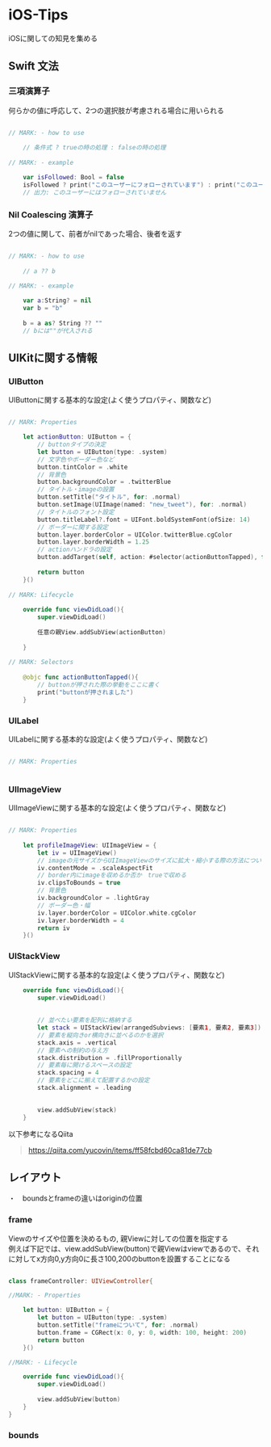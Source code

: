 # iOS-Tips
iOSに関しての知見を集める

## Swift 文法

### 三項演算子

何らかの値に呼応して、2つの選択肢が考慮される場合に用いられる

```swift

// MARK: - how to use
    
    // 条件式 ? trueの時の処理 : falseの時の処理
    
// MARK: - example 

    var isFollowed: Bool = false
    isFollowed ? print("このユーザーにフォローされています") : print("このユーザーにはフォローされていません")
    // 出力: このユーザーにはフォローされていません 

```

### Nil Coalescing 演算子

2つの値に関して、前者がnilであった場合、後者を返す

```swift

// MARK: - how to use
    
    // a ?? b
    
// MARK: - example 

    var a:String? = nil
    var b = "b"
    
    b = a as? String ?? ""
    // bには""が代入される
```

## UIKitに関する情報


### UIButton

UIButtonに関する基本的な設定(よく使うプロパティ、関数など)

```swift

// MARK: Properties

    let actionButton: UIButton = {
        // buttonタイプの決定
        let button = UIButton(type: .system)
        // 文字色やボーダー色など
        button.tintColor = .white
        // 背景色
        button.backgroundColor = .twitterBlue
        // タイトル・imageの設置
        button.setTitle("タイトル", for: .normal)
        button.setImage(UIImage(named: "new_tweet"), for: .normal)
        // タイトルのフォント設定
        button.titleLabel?.font = UIFont.boldSystemFont(ofSize: 14)
        // ボーダーに関する設定
        button.layer.borderColor = UIColor.twitterBlue.cgColor
        button.layer.borderWidth = 1.25
        // actionハンドラの設定
        button.addTarget(self, action: #selector(actionButtonTapped), for: .touchUpInside)
        
        return button
    }()
    
// MARK: Lifecycle
    
    override func viewDidLoad(){
        super.viewDidLoad()
        
        任意の親View.addSubView(actionButton)
    
    }
    
// MARK: Selectors
    
    @objc func actionButtonTapped(){
        // buttonが押された際の挙動をここに書く
        print("buttonが押されました")
    }


```

###  UILabel

UILabelに関する基本的な設定(よく使うプロパティ、関数など)

```swift

// MARK: Properties



```


### UIImageView

UIImageViewに関する基本的な設定(よく使うプロパティ、関数など)

```swift

// MARK: Properties
    
    let profileImageView: UIImageView = {
        let iv = UIImageView()
        // imageの元サイズからUIImageViewのサイズに拡大・縮小する際の方法についての設定
        iv.contentMode = .scaleAspectFit
        // border内にimageを収めるか否か　trueで収める
        iv.clipsToBounds = true
        // 背景色
        iv.backgroundColor = .lightGray
        // ボーダー色・幅
        iv.layer.borderColor = UIColor.white.cgColor
        iv.layer.borderWidth = 4
        return iv
    }()


```

### UIStackView

UIStackViewに関する基本的な設定(よく使うプロパティ、関数など)

```swift
    override func viewDidLoad(){
        super.viewDidLoad()
        
        
        // 並べたい要素を配列に格納する
        let stack = UIStackView(arrangedSubviews: [要素1, 要素2, 要素3])
        // 要素を縦向きor横向きに並べるのかを選択
        stack.axis = .vertical
        // 要素への制約の与え方
        stack.distribution = .fillProportionally
        // 要素毎に開けるスペースの設定
        stack.spacing = 4
        // 要素をどこに揃えて配置するかの設定
        stack.alignment = .leading
        

        view.addSubView(stack)
    }

```

以下参考になるQiita
> https://qiita.com/yucovin/items/ff58fcbd60ca81de77cb


## レイアウト

・　boundsとframeの違いはoriginの位置

### frame

Viewのサイズや位置を決めるもの, 親Viewに対しての位置を指定する  
例えば下記では、view.addSubView(button)で親Viewはviewであるので、それに対してx方向0,y方向0に長さ100,200のbuttonを設置することになる

```swift

class frameController: UIViewController{

//MARK: - Properties

    let button: UIButton = {
        let button = UIButton(type: .system)
        button.setTitle("frameについて", for: .normal)
        button.frame = CGRect(x: 0, y: 0, width: 100, height: 200)
        return button
    }()

//MARK: - Lifecycle

    override func viewDidLoad(){
        super.viewDidLoad()
        
        view.addSubView(button)
    }
}


```

### bounds



